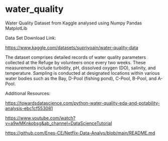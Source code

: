 # water_quality
Water Quality Dataset from Kaggle analysed using Numpy Pandas MatplotLib

Data Set Download Link: 

https://www.kaggle.com/datasets/supriyoain/water-quality-data

The dataset comprises detailed records of water quality parameters collected at the Refuge by volunteers once every two weeks. 
These measurements include turbidity, pH, dissolved oxygen (DO), salinity, and temperature. 
Sampling is conducted at designated locations within various water bodies such as the Bay, D-Pool (fishing pond), C-Pool, B-Pool, and A-Pool.

Additional Resources:

https://towardsdatascience.com/python-water-quality-eda-and-potability-analysis-ebc1cf553081

https://www.youtube.com/watch?v=a9wMKnkobsg&ab_channel=DataScienceTutorial

https://github.com/Enes-CE/Netflix-Data-Analys/blob/main/README.md
